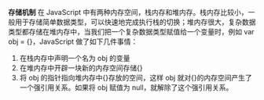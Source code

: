 **存储机制**
在 JavaScript 中有两种内存空间，栈内存和堆内存。栈内存比较小，一般用于存储简单数据类型，可以快速地完成执行栈的切换；堆内存很大，复杂数据类型都存储在堆内存中，当我们把一个复杂数据类型赋值给一个变量时，例如 var obj = {}，JavaScript 做了如下几件事情：

1. 在栈内存中声明一个名为 obj 的变量
2. 在堆内存中开辟一块新的内存空间存储{}
3. 将 obj 的指针指向堆内存中{}存放的空间，这样 obj 就对{}的内存空间产生了一个强引用关系。如果将 obj 赋值为 null，就解除了这个强引用关系。
